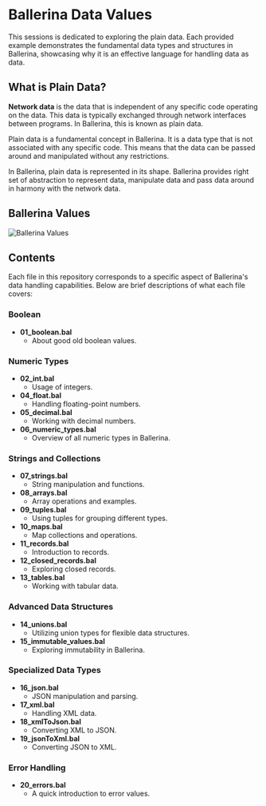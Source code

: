 # Ballerina Data Values

This sessions is dedicated to exploring the plain data. Each provided example demonstrates the fundamental data types and structures in Ballerina, showcasing why it is an effective language for handling data as data.

## What is Plain Data?

**Network data** is the data that is independent of any specific code operating on the data. This data is typically exchanged through network interfaces between programs. In Ballerina, this is known as plain data.

Plain data is a fundamental concept in Ballerina. It is a data type that is not associated with any specific code. This means that the data can be passed around and manipulated without any restrictions. 

In Ballerina, plain data is represented in its shape. Ballerina provides right set of abstraction to represent data, manipulate data and pass data around in harmony with the network data.

## Ballerina Values

![Ballerina Values](PlainData.png)

## Contents

Each file in this repository corresponds to a specific aspect of Ballerina's data handling capabilities. Below are brief descriptions of what each file covers:

### Boolean
- **01_boolean.bal**
  - About good old boolean values.

### Numeric Types
- **02_int.bal**
  - Usage of integers.
- **04_float.bal**
  - Handling floating-point numbers.
- **05_decimal.bal**
  - Working with decimal numbers.
- **06_numeric_types.bal**
  - Overview of all numeric types in Ballerina.

### Strings and Collections
- **07_strings.bal**
  - String manipulation and functions.
- **08_arrays.bal**
  - Array operations and examples.
- **09_tuples.bal**
  - Using tuples for grouping different types.
- **10_maps.bal**
  - Map collections and operations.
- **11_records.bal**
  - Introduction to records.
- **12_closed_records.bal**
  - Exploring closed records.
- **13_tables.bal**
  - Working with tabular data.

### Advanced Data Structures
- **14_unions.bal**
  - Utilizing union types for flexible data structures.
- **15_immutable_values.bal**
  - Exploring immutability in Ballerina.

### Specialized Data Types
- **16_json.bal**
  - JSON manipulation and parsing.
- **17_xml.bal**
  - Handling XML data.
- **18_xmlToJson.bal**
  - Converting XML to JSON.
- **19_jsonToXml.bal**
  - Converting JSON to XML.

### Error Handling
- **20_errors.bal**
  - A quick introduction to error values.
